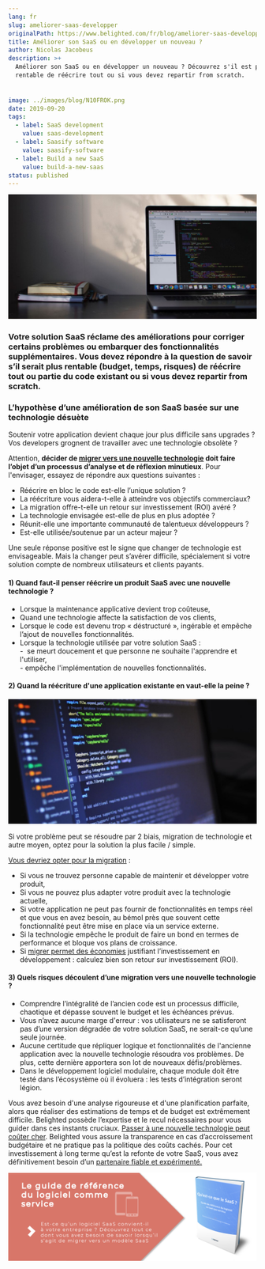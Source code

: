 ```yaml
---
lang: fr
slug: ameliorer-saas-developper
originalPath: https://www.belighted.com/fr/blog/ameliorer-saas-developper
title: Améliorer son SaaS ou en développer un nouveau ?
author: Nicolas Jacobeus
description: >+
  Améliorer son SaaS ou en développer un nouveau ? Découvrez s'il est plus
  rentable de réécrire tout ou si vous devez repartir from scratch.


image: ../images/blog/N10FROK.png
date: 2019-09-20
tags:
  - label: SaaS development
    value: saas-development
  - label: Saasify software
    value: saasify-software
  - label: Build a new SaaS
    value: build-a-new-saas
status: published
---
```

![Améliorer mon SaaS ou en développer un nouveau](/content/images/legacy/rCU1o-TTUxrZLKv6XXafq.png)

### Votre solution SaaS réclame des améliorations pour corriger certains problèmes ou embarquer des fonctionnalités supplémentaires. Vous devez répondre à la question de savoir s’il serait plus rentable (budget, temps, risques) de réécrire tout ou partie du code existant ou si vous devez repartir from scratch.

### L’hypothèse d’une amélioration de son SaaS basée sur une technologie désuète

Soutenir votre application devient chaque jour plus difficile sans upgrades ? Vos developers grognent de travailler avec une technologie obsolète ?

Attention, **décider de [migrer vers une nouvelle technologie](/fr/blog/migration-logiciel-saas) doit faire l’objet d’un processus d’analyse et de réflexion minutieux**. Pour l'envisager, essayez de répondre aux questions suivantes : 

*   Réécrire en bloc le code est-elle l’unique solution ?
*   La réécriture vous aidera-t-elle à atteindre vos objectifs commerciaux?
*   La migration offre-t-elle un retour sur investissement (ROI) avéré ?
*   La technologie envisagée est-elle de plus en plus adoptée ?
*   Réunit-elle une importante communauté de talentueux développeurs ?
*   Est-elle utilisée/soutenue par un acteur majeur ?

Une seule réponse positive est le signe que changer de technologie est envisageable. Mais la changer peut s’avérer difficile, spécialement si votre solution compte de nombreux utilisateurs et clients payants.

#### **1) Quand faut-il penser réécrire un produit SaaS avec une nouvelle technologie ?**

*   Lorsque la maintenance applicative devient trop coûteuse, 
*   Quand une technologie affecte la satisfaction de vos clients,
*   Lorsque le code est devenu trop « déstructuré », ingérable et empêche l’ajout de nouvelles fonctionnalités.
*   Lorsque la technologie utilisée par votre solution SaaS :  
    \-  se meurt doucement et que personne ne souhaite l'apprendre et l'utiliser,  
    \- empêche l'implémentation de nouvelles fonctionnalités.

#### **2) Quand la réécriture d'une application existante en vaut-elle la peine ?**

![réécrire une application existante ?](/content/images/legacy/EfIn2P9RENQMGVVsMB8vD.png)

Si votre problème peut se résoudre par 2 biais, migration de technologie et autre moyen, optez pour la solution la plus facile / simple. 

[Vous devriez opter pour la migration](/fr/blog/migration-logiciel-saas) :

*   Si vous ne trouvez personne capable de maintenir et développer votre produit,
*   Si vous ne pouvez plus adapter votre produit avec la technologie actuelle, 
*   Si votre application ne peut pas fournir de fonctionnalités en temps réel et que vous en avez besoin, au bémol près que souvent cette fonctionnalité peut être mise en place via un service externe. 
*   Si la technologie empêche le produit de faire un bond en termes de performance et bloque vos plans de croissance. 
*   Si [migrer permet des économies](/fr/blog/migration-logiciel-saas) justifiant l’investissement en développement : calculez bien son retour sur investissement (ROI).

#### **3) Quels risques découlent d’une migration vers une nouvelle technologie ?**

*   Comprendre l’intégralité de l’ancien code est un processus difficile, chaotique et dépasse souvent le budget et les échéances prévus.
*   Vous n’avez aucune marge d'erreur : vos utilisateurs ne se satisferont pas d’une version dégradée de votre solution SaaS, ne serait-ce qu’une seule journée. 
*   Aucune certitude que répliquer logique et fonctionnalités de l'ancienne application avec la nouvelle technologie résoudra vos problèmes. De plus, cette dernière apportera son lot de nouveaux défis/problèmes.
*   Dans le développement logiciel modulaire, chaque module doit être testé dans l’écosystème où il évoluera : les tests d’intégration seront légion. 

Vous avez besoin d'une analyse rigoureuse et d'une planification parfaite, alors que réaliser des estimations de temps et de budget est extrêmement difficile. Belighted possède l’expertise et le recul nécessaires pour vous guider dans ces instants cruciaux. [Passer à une nouvelle technologie peut coûter cher](/fr/blog/co%C3%BBt-d%C3%A9veloppement-saas-application). Belighted vous assure la transparence en cas d’accroissement budgétaire et ne pratique pas la politique des coûts cachés. Pour cet investissement à long terme qu’est la refonte de votre SaaS, vous avez définitivement besoin d’un [partenaire fiable et expérimenté.](/fr/evaluation-developpement-produit)

[![Nouveau call-to-action](/content/images/legacy/Htz_P1iMXy1bwRoC6u7Xy.png)](https://cta-redirect.hubspot.com/cta/redirect/1684659/efa19144-ba00-4802-bd26-7c27dbad25ab)